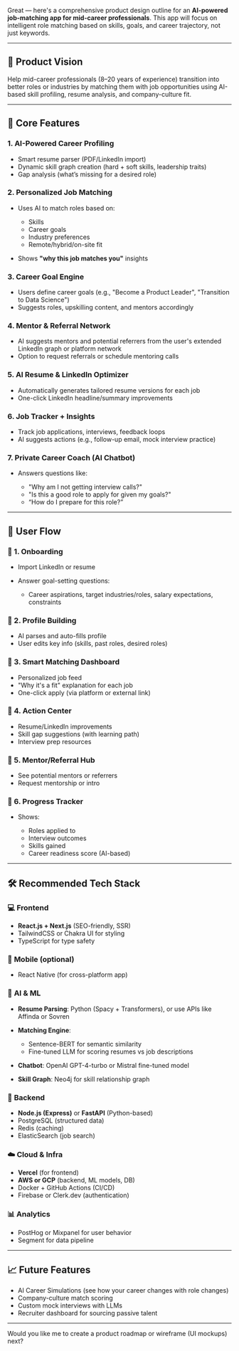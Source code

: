 Great — here's a comprehensive product design outline for an **AI-powered job-matching app for mid-career professionals**. This app will focus on intelligent role matching based on skills, goals, and career trajectory, not just keywords.

---

## 🎯 **Product Vision**

Help mid-career professionals (8–20 years of experience) transition into better roles or industries by matching them with job opportunities using AI-based skill profiling, resume analysis, and company-culture fit.

---

## 💎 **Core Features**

### 1. **AI-Powered Career Profiling**

* Smart resume parser (PDF/LinkedIn import)
* Dynamic skill graph creation (hard + soft skills, leadership traits)
* Gap analysis (what’s missing for a desired role)

### 2. **Personalized Job Matching**

* Uses AI to match roles based on:

  * Skills
  * Career goals
  * Industry preferences
  * Remote/hybrid/on-site fit
* Shows **"why this job matches you"** insights

### 3. **Career Goal Engine**

* Users define career goals (e.g., "Become a Product Leader", "Transition to Data Science")
* Suggests roles, upskilling content, and mentors accordingly

### 4. **Mentor & Referral Network**

* AI suggests mentors and potential referrers from the user's extended LinkedIn graph or platform network
* Option to request referrals or schedule mentoring calls

### 5. **AI Resume & LinkedIn Optimizer**

* Automatically generates tailored resume versions for each job
* One-click LinkedIn headline/summary improvements

### 6. **Job Tracker + Insights**

* Track job applications, interviews, feedback loops
* AI suggests actions (e.g., follow-up email, mock interview practice)

### 7. **Private Career Coach (AI Chatbot)**

* Answers questions like:

  * "Why am I not getting interview calls?"
  * "Is this a good role to apply for given my goals?"
  * “How do I prepare for this role?”

---

## 🧭 **User Flow**

### 🔹 1. **Onboarding**

* Import LinkedIn or resume
* Answer goal-setting questions:

  * Career aspirations, target industries/roles, salary expectations, constraints

### 🔹 2. **Profile Building**

* AI parses and auto-fills profile
* User edits key info (skills, past roles, desired roles)

### 🔹 3. **Smart Matching Dashboard**

* Personalized job feed
* "Why it's a fit" explanation for each job
* One-click apply (via platform or external link)

### 🔹 4. **Action Center**

* Resume/LinkedIn improvements
* Skill gap suggestions (with learning path)
* Interview prep resources

### 🔹 5. **Mentor/Referral Hub**

* See potential mentors or referrers
* Request mentorship or intro

### 🔹 6. **Progress Tracker**

* Shows:

  * Roles applied to
  * Interview outcomes
  * Skills gained
  * Career readiness score (AI-based)

---

## 🛠️ **Recommended Tech Stack**

### 💻 **Frontend**

* **React.js + Next.js** (SEO-friendly, SSR)
* TailwindCSS or Chakra UI for styling
* TypeScript for type safety

### 📱 **Mobile (optional)**

* React Native (for cross-platform app)

### 🧠 **AI & ML**

* **Resume Parsing**: Python (Spacy + Transformers), or use APIs like Affinda or Sovren
* **Matching Engine**:

  * Sentence-BERT for semantic similarity
  * Fine-tuned LLM for scoring resumes vs job descriptions
* **Chatbot**: OpenAI GPT-4-turbo or Mistral fine-tuned model
* **Skill Graph**: Neo4j for skill relationship graph

### 🧰 **Backend**

* **Node.js (Express)** or **FastAPI** (Python-based)
* PostgreSQL (structured data)
* Redis (caching)
* ElasticSearch (job search)

### ☁️ **Cloud & Infra**

* **Vercel** (for frontend)
* **AWS or GCP** (backend, ML models, DB)
* Docker + GitHub Actions (CI/CD)
* Firebase or Clerk.dev (authentication)

### 📊 **Analytics**

* PostHog or Mixpanel for user behavior
* Segment for data pipeline

---

## 📈 **Future Features**

* AI Career Simulations (see how your career changes with role changes)
* Company-culture match scoring
* Custom mock interviews with LLMs
* Recruiter dashboard for sourcing passive talent

---

Would you like me to create a product roadmap or wireframe (UI mockups) next?
